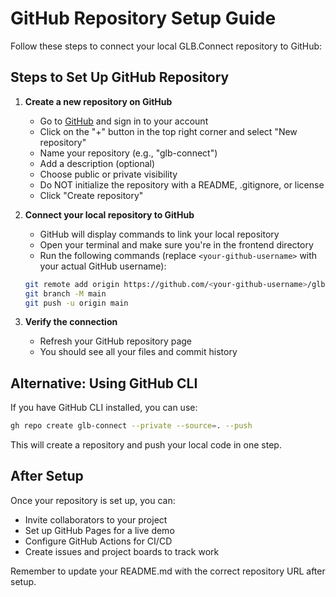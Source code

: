 # GitHub Repository Setup Guide

Follow these steps to connect your local GLB.Connect repository to GitHub:

## Steps to Set Up GitHub Repository

1. **Create a new repository on GitHub**
   - Go to [GitHub](https://github.com) and sign in to your account
   - Click on the "+" button in the top right corner and select "New repository"
   - Name your repository (e.g., "glb-connect")
   - Add a description (optional)
   - Choose public or private visibility
   - Do NOT initialize the repository with a README, .gitignore, or license
   - Click "Create repository"

2. **Connect your local repository to GitHub**
   - GitHub will display commands to link your local repository
   - Open your terminal and make sure you're in the frontend directory
   - Run the following commands (replace `<your-github-username>` with your actual GitHub username):

   ```bash
   git remote add origin https://github.com/<your-github-username>/glb-connect.git
   git branch -M main
   git push -u origin main
   ```

3. **Verify the connection**
   - Refresh your GitHub repository page
   - You should see all your files and commit history

## Alternative: Using GitHub CLI

If you have GitHub CLI installed, you can use:

```bash
gh repo create glb-connect --private --source=. --push
```

This will create a repository and push your local code in one step.

## After Setup

Once your repository is set up, you can:

- Invite collaborators to your project
- Set up GitHub Pages for a live demo
- Configure GitHub Actions for CI/CD
- Create issues and project boards to track work

Remember to update your README.md with the correct repository URL after setup. 